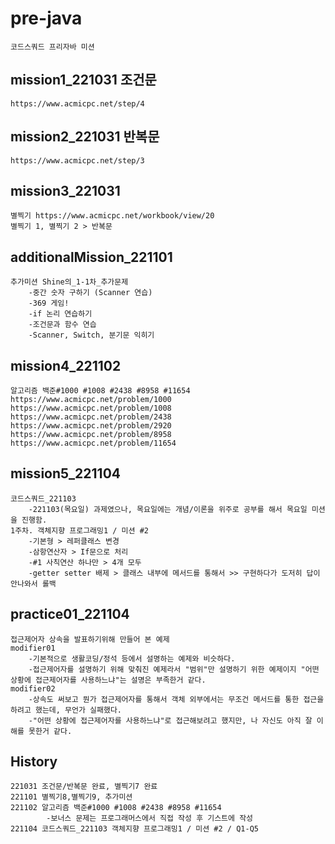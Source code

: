# pre-java
    코드스쿼드 프리자바 미션

## mission1_221031 조건문
    https://www.acmicpc.net/step/4
## mission2_221031 반복문
    https://www.acmicpc.net/step/3
## mission3_221031
    별찍기 https://www.acmicpc.net/workbook/view/20
    별찍기 1, 별찍기 2 > 반복문
## additionalMission_221101
    추가미션 Shine의_1-1차_추가문제
        -중간 숫자 구하기 (Scanner 연습)
        -369 게임!
        -if 논리 연습하기
        -조건문과 함수 연습
        -Scanner, Switch, 분기문 익히기
## mission4_221102
    알고리즘 백준#1000 #1008 #2438 #8958 #11654
    https://www.acmicpc.net/problem/1000
    https://www.acmicpc.net/problem/1008
    https://www.acmicpc.net/problem/2438
    https://www.acmicpc.net/problem/2920
    https://www.acmicpc.net/problem/8958
    https://www.acmicpc.net/problem/11654
## mission5_221104
    코드스쿼드_221103 
        -221103(목요일) 과제였으나, 목요일에는 개념/이론을 위주로 공부를 해서 목요일 미션을 진행함. 
    1주차. 객체지향 프로그래밍1 / 미션 #2
        -기본형 > 레퍼클래스 변경
        -삼항연산자 > If문으로 처리
        -#1 사칙연산 하나만 > 4개 모두
        -getter setter 배제 > 클래스 내부에 메서드를 통해서 >> 구현하다가 도저히 답이 안나와서 롤백
## practice01_221104
    접근제어자 상속을 발표하기위해 만들어 본 예제
    modifier01
        -기본적으로 생활코딩/정석 등에서 설명하는 예제와 비슷하다.
        -접근제어자를 설명하기 위해 맞춰진 예제라서 "범위"만 설명하기 위한 예제이지 "어떤 상황에 접근제어자를 사용하느냐"는 설명은 부족한거 같다.
    modifier02
        -상속도 써보고 뭔가 접근제어자를 통해서 객체 외부에서는 무조건 메서드를 통한 접근을 하려고 했는데, 무언가 실패했다.
        -"어떤 상황에 접근제어자를 사용하느냐"로 접근해보려고 했지만, 나 자신도 아직 잘 이해를 못한거 같다.
        

## History
    221031 조건문/반복문 완료, 별찍기7 완료
    221101 별찍기8,별찍기9, 추가미션
    221102 알고리즘 백준#1000 #1008 #2438 #8958 #11654
            -보너스 문제는 프로그래머스에서 직접 작성 후 기스트에 작성
    221104 코드스쿼드_221103 객체지향 프로그래밍1 / 미션 #2 / Q1-Q5



